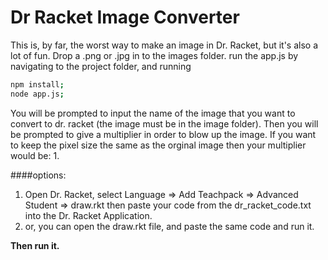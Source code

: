 
# Dr Racket Image Converter

This is, by far, the worst way to make an image in Dr. Racket, but it's also a lot of fun.
Drop a .png or .jpg in to the images folder. run the app.js by navigating to the project folder, and running


```sh
npm install;
node app.js;
```

You will be prompted to input the name of the image that you want to convert to dr. racket (the image must be in the image folder).
Then you will be prompted to give a multiplier in order to blow up the image.  If you want to keep the pixel size the same as the orginal image
then your multiplier would be: 1.

####options:
 1. Open Dr. Racket, select Language => Add Teachpack => Advanced Student => draw.rkt
then paste your code from the dr_racket_code.txt into the Dr. Racket Application.
 2. or, you can open the draw.rkt file, and paste the same code and run it.
 
**Then run it.**
